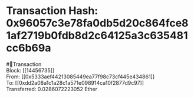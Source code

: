 
Transaction Hash: 0x96057c3e78fa0db5d20c864fce81af2719b0fdb8d2c64125a3c635481cc6b69a
====================================================================================
  
#💸Transaction  
Block: [[14456735]]  
From: [[0x5333aef44213085449ea77f98c73cf445e434861]]  
To: [[0xdd2a08a1c1a28c1a571e098914ca10f2877d9c97]]  
Transferred: 0.0286072223052 Ether
